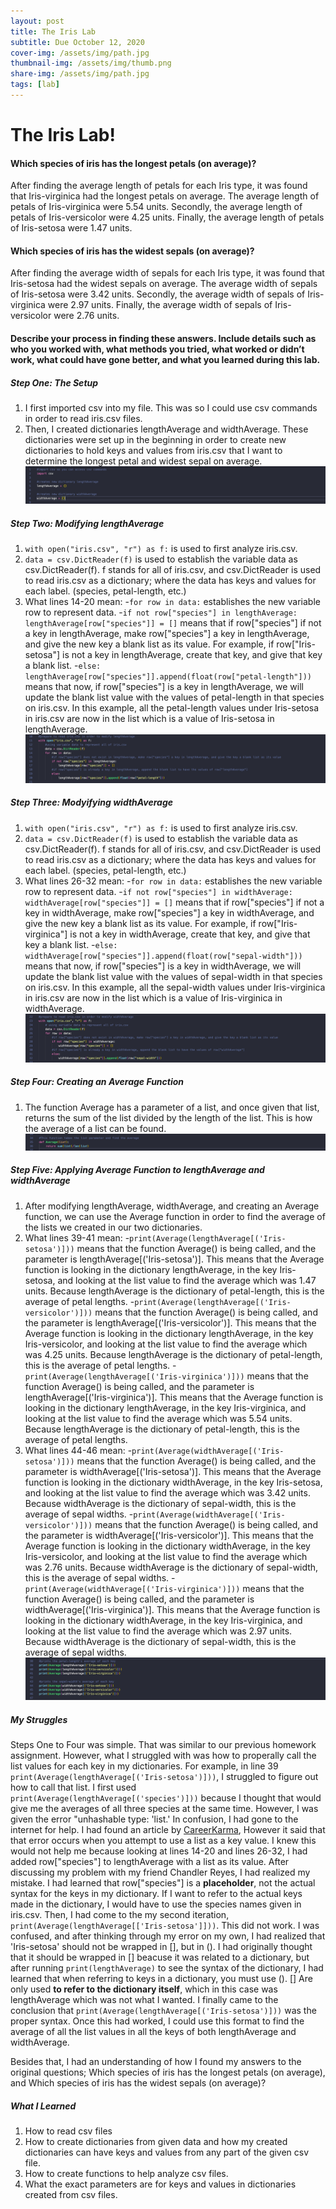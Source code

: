 ```yaml
---
layout: post
title: The Iris Lab
subtitle: Due October 12, 2020
cover-img: /assets/img/path.jpg
thumbnail-img: /assets/img/thumb.png
share-img: /assets/img/path.jpg
tags: [lab]
---
```


# The Iris Lab!

#### Which species of iris has the longest petals (on average)?
After finding the average length of petals for each Iris type, it was found that Iris-virginica had the longest petals on average. The average length of petals of Iris-virginica were 5.54 units. Secondly, the average length of petals of Iris-versicolor were 4.25 units. Finally, the average length of petals of Iris-setosa were 1.47 units.

#### Which species of iris has the widest sepals (on average)?
After finding the average width of sepals for each Iris type, it was found that Iris-setosa had the widest sepals on average. The average width of sepals of Iris-setosa were 3.42 units. Secondly, the average width of sepals of Iris-virginica were 2.97 units. Finally, the average width of sepals of Iris-versicolor were 2.76 units. 

#### Describe your process in finding these answers. Include details such as who you worked with, what methods you tried, what worked or didn’t work, what could have gone better, and what you learned during this lab. 

##### Step One: The Setup 
1. I first imported csv into my file. This was so I could use csv commands in order to read iris.csv files.
2. Then, I created dictionaries lengthAverage and widthAverage. These dictionaries were set up in the beginning in order to create new dictionaries to hold keys and values from iris.csv that I want to determine the longest petal and widest sepal on average.
![Step One](assets/img/iris-lab1.png)

##### Step Two: Modifying lengthAverage
1. `with open("iris.csv", "r") as f:` is used to first analyze iris.csv. 
2. `data = csv.DictReader(f)` is used to establish the variable data as csv.DictReader(f). f stands for all of iris.csv, and csv.DictReader is used to read iris.csv as a dictionary; where the data has keys and values for each label. (species, petal-length, etc.)
3. What lines 14-20 mean:
    -`for row in data:` establishes the new variable row to represent data.
    -`if not row["species"] in lengthAverage: lengthAverage[row["species"]] = []` means that if row["species"] if not a key in lengthAverage, make row["species"] a key in lengthAverage, and give the new key a blank list as its value. For example, if row["Iris-setosa"] is not a key in lengthAverage, create that key, and give that key a blank list.
    -`else: lengthAverage[row["species"]].append(float(row["petal-length"]))` means that now, if row["species"] is a key in lengthAverage, we will update the blank list value with the values of petal-length in that species on iris.csv. In this example, all the petal-length values under Iris-setosa in iris.csv are now in the list which is a value of Iris-setosa in lengthAverage.
![Step Two](/assets/img/iris-lab2.png)

##### Step Three: Modyifying widthAverage
1. `with open("iris.csv", "r") as f:` is used to first analyze iris.csv. 
2. `data = csv.DictReader(f)` is used to establish the variable data as csv.DictReader(f). f stands for all of iris.csv, and csv.DictReader is used to read iris.csv as a dictionary; where the data has keys and values for each label. (species, petal-length, etc.)
3. What lines 26-32 mean:
    -`for row in data:` establishes the new variable row to represent data.
    -`if not row["species"] in widthAverage: widthAverage[row["species"]] = []` means that if row["species"] if not a key in widthAverage, make row["species"] a key in widthAverage, and give the new key a blank list as its value. For example, if row["Iris-virginica"] is not a key in widthAverage, create that key, and give that key a blank list.
    -`else: widthAverage[row["species"]].append(float(row["sepal-width"]))` means that now, if row["species"] is a key in widthAverage, we will update the blank list value with the values of sepal-width in that species on iris.csv. In this example, all the sepal-width values under Iris-virginica in iris.csv are now in the list which is a value of Iris-virginica in widthAverage.
![Step Three](/assets/img/iris-lab3.png)

##### Step Four: Creating an Average Function
1. The function Average has a parameter of a list, and once given that list, returns the sum of the list divided by the length of the list. This is how the average of a list can be found.
![Step Four](/assets/img/iris-lab4.png)

##### Step Five: Applying Average Function to lengthAverage and widthAverage
1. After modifying lengthAverage, widthAverage, and creating an Average function, we can use the Average function in order to find the average of the lists we created in our two dictionaries.
2. What lines 39-41 mean:
    -`print(Average(lengthAverage[('Iris-setosa')]))` means that the function Average() is being called, and the parameter is lengthAverage[('Iris-setosa')]. This means that the Average function is looking in the dictionary lengthAverage, in the key Iris-setosa, and looking at the list value to find the average which was 1.47 units. Because lengthAverage is the dictionary of petal-length, this is the average of petal lengths.
    -`print(Average(lengthAverage[('Iris-versicolor')]))` means that the function Average() is being called, and the parameter is lengthAverage[('Iris-versicolor')]. This means that the Average function is looking in the dictionary lengthAverage, in the key Iris-versicolor, and looking at the list value to find the average which was 4.25 units. Because lengthAverage is the dictionary of petal-length, this is the average of petal lengths.
    -`print(Average(lengthAverage[('Iris-virginica')]))` means that the function Average() is being called, and the parameter is lengthAverage[('Iris-virginica')]. This means that the Average function is looking in the dictionary lengthAverage, in the key Iris-virginica, and looking at the list value to find the average which was 5.54 units. Because lengthAverage is the dictionary of petal-length, this is the average of petal lengths.
3. What lines 44-46 mean:
    -`print(Average(widthAverage[('Iris-setosa')]))` means that the function Average() is being called, and the parameter is widthAverage[('Iris-setosa')]. This means that the Average function is looking in the dictionary widthAverage, in the key Iris-setosa, and looking at the list value to find the average which was 3.42 units. Because widthAverage is the dictionary of sepal-width, this is the average of sepal widths.
    -`print(Average(widthAverage[('Iris-versicolor')]))` means that the function Average() is being called, and the parameter is widthAverage[('Iris-versicolor')]. This means that the Average function is looking in the dictionary widthAverage, in the key Iris-versicolor, and looking at the list value to find the average which was 2.76 units. Because widthAverage is the dictionary of sepal-width, this is the average of sepal widths.
    -`print(Average(widthAverage[('Iris-virginica')]))` means that the function Average() is being called, and the parameter is widthAverage[('Iris-virginica')]. This means that the Average function is looking in the dictionary widthAverage, in the key Iris-virginica, and looking at the list value to find the average which was 2.97 units. Because widthAverage is the dictionary of sepal-width, this is the average of sepal widths.
![Step Five](/assets/img/iris-lab5.png)

##### My Struggles 
Steps One to Four was simple. That was similar to our previous homework assignment. However, what I struggled with was how to properally call the list values for each key in my dictionaries. For example, in line 39 `print(Average(lengthAverage[('Iris-setosa')]))`, I struggled to figure out how to call that list. I first used `print(Average(lengthAverage[('species')]))` because I thought that would give me the averages of all three species at the same time. However, I was given the error "unhashable type: 'list.' In confusion, I had gone to the internet for help. I had found an article by [CareerKarma](https://careerkarma.com/blog/python-typeerror-unhashable-type-list/), However it said that that error occurs when you attempt to use a list as a key value. I knew this would not help me because looking at lines 14-20 and lines 26-32, I had added row["species"] to lengthAverage with a list as its value. After discussing my problem with my friend Chandler Reyes, I had realized my mistake. I had learned that row["species"] is a **placeholder**, not the actual syntax for the keys in my dictionary. If I want to refer to the actual keys made in the dictionary, I would have to use the species names given in iris.csv. Then, I had come to the my second iteration, `print(Average(lengthAverage[['Iris-setosa']]))`. This did not work. I was confused, and after thinking through my error on my own, I had realized that 'Iris-setosa' should not be wrapped in [], but in (). I had originally thought that it should be wrapped in [] beacuse it was related to a dictionary, but after running `print(lengthAverage)` to see the syntax of the dictionary, I had learned that when referring to keys in a dictionary, you must use (). [] Are only used **to refer to the dictionary itself**, which in this case was lengthAverage which was not what I wanted. I finally came to the conclusion that `print(Average(lengthAverage[('Iris-setosa')]))` was the proper syntax. Once this had worked, I could use this format to find the average of all the list values in all the keys of both lengthAverage and widthAverage.

Besides that, I had an understanding of how I found my answers to the original questions; Which species of iris has the longest petals (on average), and Which species of iris has the widest sepals (on average)?

##### What I Learned 
1. How to read csv files
2. How to create dictionaries from given data and how my created dictionaries can have keys and values from any part of the given csv file.
3. How to create functions to help analyze csv files.
4. What the exact parameters are for keys and values in dictionaries created from csv files.
